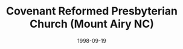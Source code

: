 ---
date: &id001 1998-09-19
end_date: null
location:
  address: 495 S. South Franklin Road
  city: Mount Airy
  state: NC
minister:
- end: 2004-12-09
  name: Brenton Ferry
  start: 2000-01-01
  type: Organizing Pastor
- end: 2016-10-31
  name: Brenton Ferry
  start: 2004-12-09
  type: Pastor
- end: null
  name: Scott Willet
  start: 2017-06-23
  type: Pastor
ministers:
- Brenton Ferry
- Brenton Ferry
- Scott Willet
name: Covenant Reformed Presbyterian Church
names:
- end: 2004-12-09
  name: Covenant Reformed Presbyterian Chapel, OPC
  start: 1998-09-19
- end: null
  name: Covenant Reformed Presbyterian Church
  start: 2004-12-09
origination_date: *id001
raw_data: "NORTH CAROLINA\nMount Airy\n\nCovenant Reformed Presbyterian Chapel, OPC\
  \  (September 19, 1998\u2013December 9, 2004)\nCovenant Reformed Presbyterian Church\
  \  (December 9, 2004\u2013 )\n495 S. South Franklin Road\nOrg. Pastor: Brenton Ferry,\
  \ 2000\u20132004\nPastor: Brenton Ferry, 2004\u2013"
received_from: null
states:
- NC
status:
  active: true
  end_date: null
  reason: null
  received_from: null
  withdrawal_to: null
title: Covenant Reformed Presbyterian Church (Mount Airy NC)
year_established:
- 1998

---